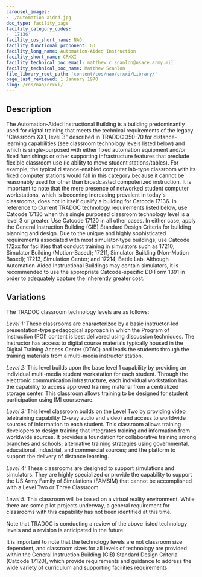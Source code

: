 ```yaml
---
carousel_images:
- ./automation-aided.jpg
doc_type: facility_page
facility_category_codes:
- '17136'
facility_cos_short_name: NAO
facility_functional_proponent: G3
facility_long_name: Automation-Aided Instruction
facility_short_name: CRXXI
facility_technical_poc_email: matthew.c.scanlon@usace.army.mil
facility_technical_poc_name: Matthew Scanlon
file_library_root_path: 'content/cos/nao/crxxi/Library/'
page_last_reviewed: 1 January 1970
slug: /cos/nao/crxxi/
---
```




## Description

The Automation-Aided Instructional Building is a building predominantly used for digital training that meets the technical requirements of the legacy "Classroom XX1, level 3" described in TRADOC 350-70 for distance-learning capabilities (see classroom technology levels listed below) and which is single-purposed with either fixed automation equipment and/or fixed furnishings or other supporting infrastructure features that preclude flexible classroom use (ie ability to move student stations/tables). For example, the typical distance-enabled computer lab-type classroom with its fixed computer stations would fall in this category because it cannot be reasonably used for other than broadcasted computerized instruction. It is important to note that the mere presence of networked student computer workstations, which is becoming increasing prevalent in today's classrooms, does not in itself qualify a building for Catcode 17136. In reference to Current TRADOC technology requirements listed below, use Catcode 17136 when this single purposed classroom technology level is a level 3 or greater. Use Catcode 17120 in all other cases. In either case, apply the General Instruction Building (GIB) Standard Design Criteria for building planning and design. Due to the unique and highly sophisticated requirements associated with most simulator-type buildings, use Catcode 172xx for facilities that conduct training in simulators such as 17210, Simulator Building (Motion-Based); 17211, Simulator Building (Non-Motion Based); 17213, Simulation Center; and 17214, Battle Lab. Although Automation-Aided Instructional Buildings may contain simulators, it is recommended to use the appropriate Catcode-specific DD Form 1391 in order to adequately capture the inherently greater cost.

## Variations

The TRADOC classroom technology levels are as follows:

*Level 1:* These classrooms are characterized by a basic instructor-led presentation-type pedagogical approach in which the Program of Instruction (POI) content is best delivered using discussion techniques. The Instructor has access to digital course materials typically housed in the Digital Training Access Center (DTAC) and leads the students through the training materials from a multi-media instructor station.

*Level 2:* This level builds upon the base level 1 capability by providing an individual multi-media student workstation for each student. Through the electronic communication infrastructure, each individual workstation has the capability to access approved training material from a centralized storage center. This classroom allows training to be designed for student participation using IMI courseware.

*Level 3:* This level classroom builds on the Level Two by providing video teletraining capability (2-way audio and video) and access to worldwide sources of information to each student. This classroom allows training developers to design training that integrates training and information from worldwide sources. It provides a foundation for collaborative training among branches and schools; alternative training strategies using governmental, educational, industrial, and commercial sources; and the platform to support the delivery of distance learning.

*Level 4:* These classrooms are designed to support simulations and simulators. They are highly specialized or provide the capability to support the US Army Family of Simulations (FAMSIM) that cannot be accomplished with a Level Two or Three Classroom.

*Level 5:* This classroom will be based on a virtual reality environment. While there are some pilot projects underway, a general requirement for classrooms with this capability has not been identified at this time.

Note that TRADOC is conducting a review of the above listed technology levels and a revision is anticipated in the future.

It is important to note that the technology levels are not classroom size dependent, and classroom sizes for all levels of technology are provided within the General Instruction Building (GIB) Standard Design Criteria (Catcode 17120), which provide requirements and guidance to address the wide variety of curriculum and supporting facilities requirements.
